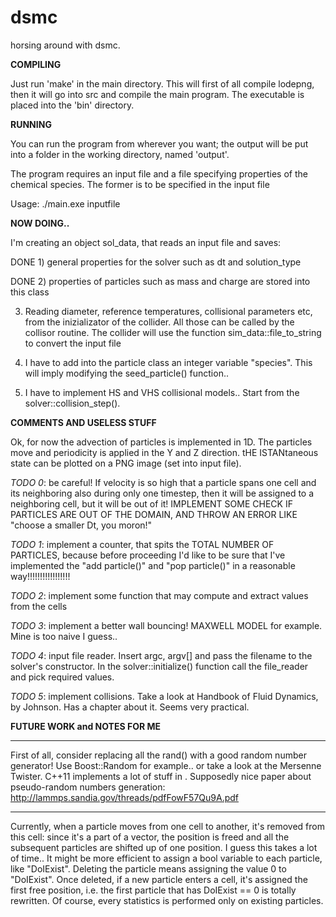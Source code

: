 # dsmc
horsing around with dsmc.

**COMPILING**

Just run 'make' in the main directory.
This will first of all compile lodepng, then it will go into src and compile 
the main program.
The executable is placed into the 'bin' directory.

**RUNNING**

You can run the program from wherever you want; the output will be put into
a folder in the working directory, named 'output'.

The program requires an input file and a file specifying properties of the 
chemical species. The former is to be specified in the input file

Usage:
  ./main.exe  inputfile

**NOW DOING..**

I'm creating an object sol\_data, that reads an input file and saves:

DONE 1)  general properties for the solver such as dt and solution\_type

DONE 2) properties of particles such as mass and charge are stored into 
   this class

3) Reading diameter, reference temperatures, collisional parameters etc, 
   from the inizializator of the collider.
   All those can be called by the collisor routine.
   The collider will use the function sim\_data::file\_to\_string to 
   convert the input file

4) I have to add into the particle class an integer variable "species".
   This will imply modifying the seed\_particle() function..

5) I have to implement HS and VHS collisional models.. Start from the 
   solver::collision\_step().


**COMMENTS AND USELESS STUFF**

Ok, for now the advection of particles is implemented in 1D.
The particles move and periodicity is applied in the Y and Z direction.
tHE ISTANtaneous state can be plotted on a PNG image (set into input file).

*TODO 0*: be careful! If velocity is so high that a particle spans one cell
          and its neighboring also during only one timestep, then it will be 
          assigned to a neighboring cell, but it will be out of it!
          IMPLEMENT SOME CHECK IF PARTICLES ARE OUT OF THE DOMAIN, AND THROW
          AN ERROR LIKE "choose a smaller Dt, you moron!"

*TODO 1*: implement a counter, that spits the TOTAL NUMBER OF PARTICLES,
          because before proceeding I'd like to be sure that I've 
          implemented the "add particle()" and "pop particle()" in a 
          reasonable way!!!!!!!!!!!!!!!!!

*TODO 2*: implement some function that may compute and extract values from 
          the cells

*TODO 3*: implement a better wall bouncing! MAXWELL MODEL for example. Mine
          is too naive I guess..

*TODO 4*: input file reader. Insert argc, argv[] and pass the filename to
          the solver's constructor. In the solver::initialize() function
          call the file_reader and pick required values.

*TODO 5*: implement collisions. Take a look at Handbook of Fluid Dynamics,
          by Johnson. Has a chapter about it. Seems very practical.

**FUTURE WORK and NOTES FOR ME**

---

First of all, consider replacing all the rand() with a good random number
generator!
Use Boost::Random for example.. or take a look at the Mersenne Twister.
C++11 implements a lot of stuff in <random>.
Supposedly nice paper about pseudo-random numbers generation: 
http://lammps.sandia.gov/threads/pdfFowF57Qu9A.pdf

---

Currently, when a particle moves from one cell to another, it's removed 
from this cell: since it's a part of a vector, the position is freed and 
all the subsequent particles are shifted up of one position.
I guess this takes a lot of time.. It might be more efficient to assign 
a bool variable to each particle, like "DoIExist". Deleting the particle
means assigning the value 0 to "DoIExist".
Once deleted, if a new particle enters a cell, it's assigned the first
free position, i.e. the first particle that has DoIExist == 0 is totally
rewritten.
Of course, every statistics is performed only on existing particles.
